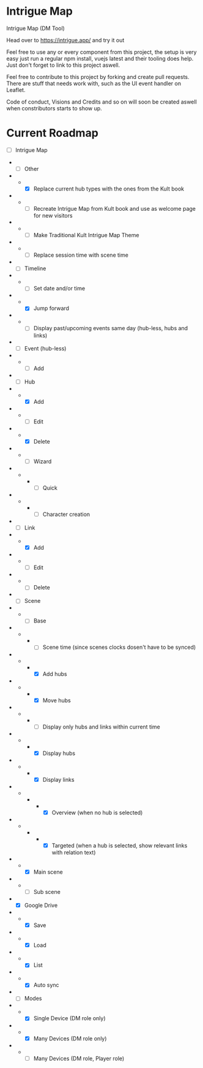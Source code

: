 # Intrigue Map
Intrigue Map (DM Tool)

Head over to https://intrigue.app/ and try it out

Feel free to use any or every component from this project, the setup is very easy
just run a regular npm install, vuejs latest and their tooling does help. 
Just don't forget to link to this project aswell.

Feel free to contribute to this project by forking and create pull requests. There
are stuff that needs work with, such as the UI event handler on Leaflet.

Code of conduct, Visions and Credits and so on will soon be created aswell when constributors starts to show up.

# Current Roadmap

- [ ] Intrigue Map
- - [ ] Other
- - - [x] Replace current hub types with the ones from the Kult book
- - - [ ] Recreate Intrigue Map from Kult book and use as welcome page for new visitors
- - - [ ] Make Traditional Kult Intrigue Map Theme
- - - [ ] Replace session time with scene time
- - [ ] Timeline
- - - [ ] Set date and/or time
- - - [x] Jump forward
- - - [ ] Display past/upcoming events same day (hub-less, hubs and links)
- - [ ] Event (hub-less)
- - - [ ] Add
- - [ ] Hub
- - - [x] Add
- - - [ ] Edit
- - - [x] Delete
- - - [ ] Wizard
- - - - [ ] Quick
- - - - [ ] Character creation
- - [ ] Link
- - - [x] Add
- - - [ ] Edit
- - - [ ] Delete
- - [ ] Scene
- - - [ ] Base
- - - - [ ] Scene time (since scenes clocks dosen't have to be synced)
- - - - [x] Add hubs
- - - - [x] Move hubs
- - - - [ ] Display only hubs and links within current time
- - - - [x] Display hubs
- - - - [x] Display links
- - - - - [x] Overview (when no hub is selected)
- - - - - [x] Targeted (when a hub is selected, show relevant links with relation text)
- - - [x] Main scene
- - - [ ] Sub scene
- - [x] Google Drive
- - - [x] Save
- - - [x] Load
- - - [x] List
- - - [x] Auto sync
- - [ ] Modes
- - - [x] Single Device (DM role only)
- - - [x] Many Devices (DM role only)
- - - [ ] Many Devices (DM role, Player role)
